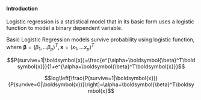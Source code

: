 #### Introduction

Logistic regression is a statistical model that in its basic form uses a logistic function to model a binary dependent variable. 

Basic Logistic Regression models survive probability using logistic function, where $\boldsymbol{\beta} = (\beta_1,...\beta_p)^T,\boldsymbol{x}=(x_1,...x_p)^T$

$$P(survive=1|\boldsymbol{x})=\frac{e^{\alpha+\boldsymbol{\beta}^T\boldsymbol{x}}}{1+e^{\alpha+\boldsymbol{\beta}^T\boldsymbol{x}}}$$

$$log\left[\frac{P(survive=1|\boldsymbol{x})}{P(survive=0|\boldsymbol{x})}\right]=\alpha+\boldsymbol{\beta}^T\boldsymbol{x}$$